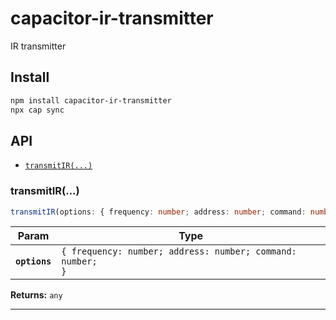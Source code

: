 # capacitor-ir-transmitter

IR transmitter

## Install

```bash
npm install capacitor-ir-transmitter
npx cap sync
```

## API

<docgen-index>

* [`transmitIR(...)`](#transmitir)

</docgen-index>

<docgen-api>
<!--Update the source file JSDoc comments and rerun docgen to update the docs below-->

### transmitIR(...)

```typescript
transmitIR(options: { frequency: number; address: number; command: number; }) => any
```

| Param         | Type                                                                  |
| ------------- | --------------------------------------------------------------------- |
| **`options`** | <code>{ frequency: number; address: number; command: number; }</code> |

**Returns:** <code>any</code>

--------------------

</docgen-api>
